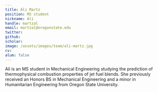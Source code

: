 ```yaml
---
title: Ali Martz
position: MS student
nickname: Ali
handle: martzal
email: martzal@oregonstate.edu
twitter:
github: 
scholar: 
image: /assets/images/team/ali-martz.jpg
cv:
alum: false
---
```

Ali is an MS student in Mechanical Engineering studying the prediction of thermophysical combustion properties of jet fuel blends. 
She previously received an Honors BS in Mechanical Engineering and a minor in Humanitarian Engineering from Oregon State University.
